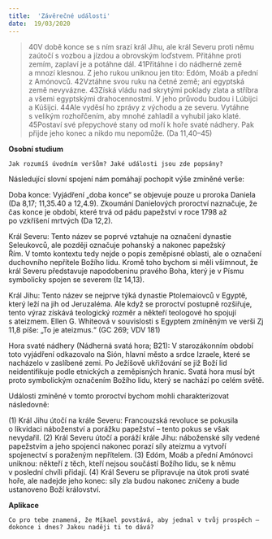 ```yaml
---
title:  'Závěrečné události'
date:  19/03/2020
---
```


> <p></p>
> 40V době konce se s ním srazí král Jihu, ale král Severu proti němu zaútočí s vozbou a jízdou a obrovským loďstvem. Přitáhne proti zemím, zaplaví je a potáhne dál. 41Přitáhne i do nádherné země a mnozí klesnou. Z jeho rukou uniknou jen tito: Edóm, Moáb a přední z Amónovců. 42Vztáhne svou ruku na četné země; ani egyptská země nevyvázne. 43Získá vládu nad skrytými poklady zlata a stříbra a všemi egyptskými drahocennostmi. V jeho průvodu budou i Lúbijci a Kúšijci. 44Ale vyděsí ho zprávy z východu a ze severu. Vytáhne s velikým rozhořčením, aby mnohé zahladil a vyhubil jako klaté. 45Postaví své přepychové stany od moří k hoře svaté nádhery. Pak přijde jeho konec a nikdo mu nepomůže. (Da 11,40–45)

**Osobní studium**

`Jak rozumíš úvodním veršům? Jaké události jsou zde popsány?`

Následující slovní spojení nám pomáhají pochopit výše zmíněné verše:

Doba konce: Vyjádření „doba konce“ se objevuje pouze u proroka Daniela (Da 8,17; 11,35.40 a 12,4.9). Zkoumání Danielových proroctví naznačuje, že čas konce je období, které trvá od pádu papežství v roce 1798 až po vzkříšení mrtvých (Da 12,2).

Král Severu: Tento název se poprvé vztahuje na označení dynastie Seleukovců, ale později označuje pohanský a nakonec papežský Řím. V tomto kontextu tedy nejde o popis zeměpisné oblasti, ale o označení duchovního nepřítele Božího lidu. Kromě toho bychom si měli všimnout, že král Severu představuje napodobeninu pravého Boha, který je v Písmu symbolicky spojen se severem (Iz 14,13).

Král Jihu: Tento název se nejprve týká dynastie Ptolemaiovců v Egyptě, který leží na jih od Jeruzaléma. Ale když se proroctví postupně rozšiřuje, tento výraz získává teologický rozměr a někteří teologové ho spojují s ateizmem. Ellen G. Whiteová v souvislosti s Egyptem zmíněným ve verši Zj 11,8 píše: „To je ateizmus.“ (GC 269; VDV 181)

Hora svaté nádhery (Nádherná svatá hora; B21): V starozákonním období toto vyjádření odkazovalo na Sión, hlavní město a srdce Izraele, které se nacházelo v zaslíbené zemi. Po Ježíšově ukřižování se již Boží lid neidentifikuje podle etnických a zeměpisných hranic. Svatá hora musí být proto symbolickým označením Božího lidu, který se nachází po celém světě.

Události zmíněné v tomto proroctví bychom mohli charakterizovat následovně:

(1) Král Jihu útočí na krále Severu: Francouzská revoluce se pokusila o likvidaci náboženství a porážku papežství – tento pokus se však nevydařil. (2) Král Severu útočí a poráží krále Jihu: náboženské síly vedené papežstvím a jeho spojenci nakonec porazí síly ateizmu a vytvoří spojenectví s poraženým nepřítelem. (3) Edóm, Moáb a přední Amónovci uniknou: někteří z těch, kteří nejsou součástí Božího lidu, se k němu v poslední chvíli přidají. (4) Král Severu se připravuje na útok proti svaté hoře, ale nadejde jeho konec: síly zla budou nakonec zničeny a bude ustanoveno Boží království.

**Aplikace**

`Co pro tebe znamená, že Míkael povstává, aby jednal v tvůj prospěch – dokonce i dnes? Jakou naději ti to dává?`